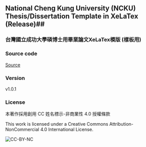 ## National Cheng Kung University (NCKU) Thesis/Dissertation Template in XeLaTex (Release)##
### 台灣國立成功大學碩博士用畢業論文XeLaTex模版 (樣板用) ###

### Source code
[Source](https://github.com/wengan-li/ncku-thesis-templete)

### Version
v1.0.1

### License
本著作採用創用 CC 姓名標示-非商業性 4.0 授權條款

This work is licensed under a Creative Commons Attribution-NonCommercial 4.0 International License.

![CC-BY-NC](https://i.creativecommons.org/l/by-nc/4.0/88x31.png "CC Attribution-NonCommercial License")
